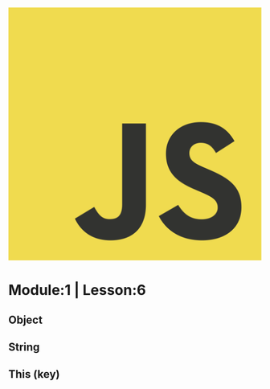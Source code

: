 ![alt](../JavaScript-logo.png)
## <h1>Module:1  |  Lesson:6</h1>
 ## Object
 ## String 
 ## This (key)

